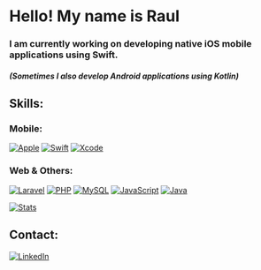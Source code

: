 # Hello! My name is Raul 
### I am currently working on developing native iOS mobile applications using Swift.
##### (Sometimes I also develop Android applications using Kotlin)

## Skills:
### Mobile:
[![Apple](https://img.shields.io/badge/iOS-999999?style=for-the-badge&logo=apple&logoColor=white&labelColor=101010)]() [![Swift](https://img.shields.io/badge/Swift-FA7343?style=for-the-badge&logo=swift&logoColor=white&labelColor=101010)]() [![Xcode](https://img.shields.io/badge/Xcode-1575F9?style=for-the-badge&logo=xcode&logoColor=white&labelColor=101010)]()
### Web & Others:
[![Laravel](https://img.shields.io/badge/Laravel-4479A1?style=for-the-badge&logo=laravel&logoColor=red&labelColor=101010)]() [![PHP](https://img.shields.io/badge/PHP-007396?style=for-the-badge&logo=php&logoColor=blue&labelColor=DBDBDB)]() [![MySQL](https://img.shields.io/badge/MySQL-4479A1?style=for-the-badge&logo=mysql&logoColor=white&labelColor=101010)]() [![JavaScript](https://img.shields.io/badge/JavaScript-F7DF1E?style=for-the-badge&logo=javascript&logoColor=white&labelColor=101010)]()
[![Java](https://img.shields.io/badge/Java-007396?style=for-the-badge&logo=java&logoColor=white&labelColor=101010)]() 

[![Stats](https://github-readme-stats.vercel.app/api?username=RaulPascual&theme=chartreuse-ligth&show_icons=true&count_private=true&include_all_commits=true&custom_title=Raul%20Pascual%20stats)]()

## Contact: 
[![LinkedIn](https://img.shields.io/badge/LinkedIn-Raul_Pascual-0077B5?style=for-the-badge&logo=linkedin&logoColor=white&labelColor=101010)](https://www.linkedin.com/in/raulpascualdelacalle/)
